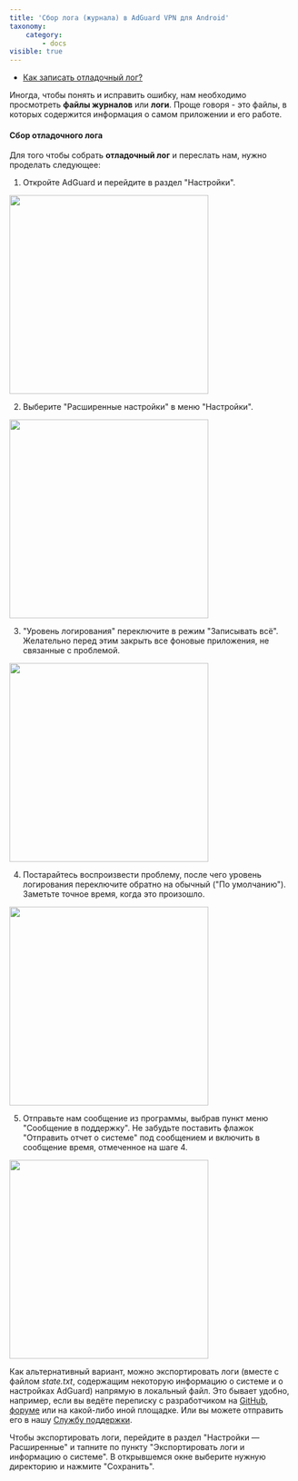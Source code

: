 ```yaml
---
title: 'Сбор лога (журнала) в AdGuard VPN для Android'
taxonomy:
    category:
        - docs
visible: true
---
```


* [Как записать отладочный лог?](#debug)

Иногда, чтобы понять и исправить ошибку, нам необходимо просмотреть **файлы журналов** или **логи**. Проще говоря - это файлы, в которых содержится информация о самом приложении и его работе. 

<a id="debug"></a>

#### Сбор отладочного лога

Для того чтобы собрать **отладочный лог** и переслать нам, нужно проделать следующее:

1. Откройте AdGuard и перейдите в раздел "Настройки".

<img src="https://cdn.adguard.com/public/Adguard/kb/VPN/android_debug_settings_ru.png" width="350" />

2. Выберите "Расширенные настройки" в меню "Настройки".

<img src="https://cdn.adguard.com/public/Adguard/kb/VPN/android_debug_advanced_ru.png" width="350" />

3. "Уровень логирования" переключите в режим "Записывать всё". Желательно перед этим закрыть все фоновые приложения, не связанные с проблемой.

<img src="https://cdn.adguard.com/public/Adguard/kb/VPN/android_debug_trace_ru.png" width="350" />

4. Постарайтесь воспроизвести проблему, после чего уровень логирования переключите обратно на обычный ("По умолчанию"). Заметьте точное время, когда это произошло.

<img src="https://cdn.adguard.com/public/Adguard/kb/VPN/android_debug_info_ru.png" width="350" />

5. Отправьте нам сообщение из программы, выбрав пункт меню "Сообщение в поддержку". Не забудьте поставить флажок "Отправить отчет о системе" под сообщением и включить в сообщение время, отмеченное на шаге 4.

<img src="https://cdn.adguard.com/public/Adguard/kb/VPN/android_debug_send_report_ru.png" width="350" />

Как альтернативный вариант, можно экспортировать логи (вместе с файлом *state.txt*, содержащим некоторую информацию о системе и о настройках AdGuard) напрямую в локальный файл. Это бывает удобно, например, если вы ведёте переписку с разработчиком на [GitHub](https://github.com/Adguardteam/), [форуме](https://forum.adguard.com/) или на какой-либо иной площадке. Или вы можете отправить его в нашу [Службу поддержки](mailto:support@adguard.com).

Чтобы экспортировать логи, перейдите в раздел "Настройки — Расширенные" и тапните по пункту "Экспортировать логи и информацию о системе". В открывшемся окне выберите нужную директорию и нажмите "Сохранить".